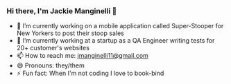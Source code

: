 ### Hi there, I'm Jackie Manginelli 👋

- 🔭 I’m currently working on a mobile application called Super-Stooper for New Yorkers to post their stoop sales
- 🌱 I’m currently working at a startup as a QA Engineer writing tests for 20+ customer's websites 
- 📫 How to reach me: jmanginelli11@gmail.com
- 😄 Pronouns: they/them
- ⚡ Fun fact: When I'm not coding I love to book-bind

